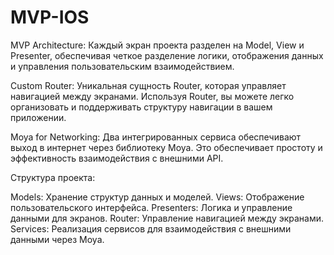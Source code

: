 # MVP-IOS

MVP Architecture: Каждый экран проекта разделен на Model, View и Presenter, обеспечивая четкое разделение логики, отображения данных и управления пользовательским взаимодействием.

Custom Router: Уникальная сущность Router, которая управляет навигацией между экранами. Используя Router, вы можете легко организовать и поддерживать структуру навигации в вашем приложении.

Moya for Networking: Два интегрированных сервиса обеспечивают выход в интернет через библиотеку Moya. Это обеспечивает простоту и эффективность взаимодействия с внешними API.

Структура проекта:

Models: Хранение структур данных и моделей.
Views: Отображение пользовательского интерфейса.
Presenters: Логика и управление данными для экранов.
Router: Управление навигацией между экранами.
Services: Реализация сервисов для взаимодействия с внешними данными через Moya.
